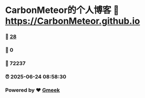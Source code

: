 # CarbonMeteor的个人博客 :link: https://CarbonMeteor.github.io 
### :page_facing_up: [28](https://CarbonMeteor.github.io/tag.html) 
### :speech_balloon: 0 
### :hibiscus: 72237 
### :alarm_clock: 2025-06-24 08:58:30 
### Powered by :heart: [Gmeek](https://github.com/Meekdai/Gmeek)

